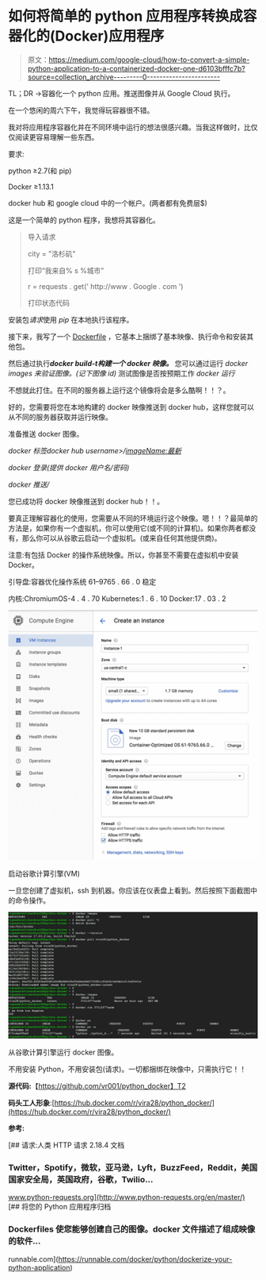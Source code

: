 # 如何将简单的 python 应用程序转换成容器化的(Docker)应用程序

> 原文：<https://medium.com/google-cloud/how-to-convert-a-simple-python-application-to-a-containerized-docker-one-d6103bfffc7b?source=collection_archive---------0----------------------->

TL；DR ->容器化一个 python 应用。推送图像并从 Google Cloud 执行。

在一个悠闲的周六下午，我觉得玩容器很不错。

我对将应用程序容器化并在不同环境中运行的想法很感兴趣。当我这样做时，比仅仅阅读更容易理解一些东西。

要求:

python ≥2.7(和 pip)

Docker ≥1.13.1

docker hub 和 google cloud 中的一个帐户。(两者都有免费层$)

这是一个简单的 python 程序，我想将其容器化。

> 导入请求
> 
> city = "洛杉矶"
> 
> 打印“我来自% s %城市”
> 
> r = requests . get(' http://www . Google . com ')
> 
> 打印状态代码

安装包*请求*使用 *pip* 在本地执行该程序。

接下来，我写了一个 [Dockerfile](https://github.com/vr001/python_docker/blob/master/Dockerfile) ，它基本上捆绑了基本映像、执行命令和安装其他包。

然后通过执行***docker build-t<imageName>构建一个 docker 映像。*** 您可以通过运行 *docker images 来验证图像。(记下图像 id)* 测试图像是否按预期工作 *docker 运行<imageName>*

不想就此打住。在不同的服务器上运行这个镜像将会是多么酷啊！！？。

好的，您需要将您在本地构建的 docker 映像推送到 docker hub，这样您就可以从不同的服务器获取并运行映像。

准备推送 docker 图像。

*docker 标签<imageid>docker hub username>/<imageName:最新>*

*docker 登录(提供 docker 用户名/密码)*

*docker 推送<docker hub username>/<imageName>*

您已成功将 docker 映像推送到 docker hub！！。

要真正理解容器化的使用，您需要从不同的环境运行这个映像。嗯！！？最简单的方法是，如果你有一个虚拟机，你可以使用它(或不同的计算机)。如果你两者都没有，那么你可以从谷歌云启动一个虚拟机。(或来自任何其他提供商)。

注意:有包括 Docker 的操作系统映像。所以，你甚至不需要在虚拟机中安装 Docker。

引导盘:容器优化操作系统 61–9765 . 66 . 0 稳定

内核:ChromiumOS-4 . 4 . 70 Kubernetes:1 . 6 . 10 Docker:17 . 03 . 2

![](img/ad1594c3f0a022c9558104628354426d.png)

启动谷歌计算引擎(VM)

一旦您创建了虚拟机，ssh 到机器。你应该在仪表盘上看到。然后按照下面截图中的命令操作。

![](img/dde8bc116bd81680d66d89aad70b9c0e.png)

从谷歌计算引擎运行 docker 图像。

不用安装 Python，不用安装包(请求)。一切都捆绑在映像中，只需执行它！！

**源代码:**【https://github.com/vr001/python_docker】T2

**码头工人形象**:[https://hub.docker.com/r/vira28/python_docker/](https://hub.docker.com/r/vira28/python_docker/)

**参考:**

 [## 请求:人类 HTTP 请求 2.18.4 文档

### Twitter，Spotify，微软，亚马逊，Lyft，BuzzFeed，Reddit，美国国家安全局，英国政府，谷歌，Twilio…

www.python-requests.org](http://www.python-requests.org/en/master/) [](https://runnable.com/docker/python/dockerize-your-python-application) [## 将您的 Python 应用程序归档

### Dockerfiles 使您能够创建自己的图像。docker 文件描述了组成映像的软件…

runnable.com](https://runnable.com/docker/python/dockerize-your-python-application)